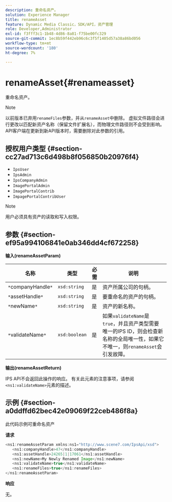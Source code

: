 ```yaml
---
description: 重命名资产。
solution: Experience Manager
title: renameAsset
feature: Dynamic Media Classic，SDK/API，资产管理
role: Developer,Administrator
exl-id: f3fff3c1-1b48-4d86-8a81-f75be00fc329
source-git-commit: 1ec8b59f442eb96c6c3f5f1405d57a38a86bd056
workflow-type: tm+mt
source-wordcount: '180'
ht-degree: 7%

---
```


# renameAsset{#renameasset}

重命名资产。

>[!NOTE]
>
>以前版本已弃用`renameFiles`参数，并从`renameAsset`中删除。 虚拟文件路径会进行更改以匹配新资产名称（保留文件扩展名），而物理文件路径则不会受到影响。 API客户端在更新到新API版本时，需要删除对此参数的引用。

## 授权用户类型 {#section-cc27ad713c6d498b8f056850b20976f4}

* `IpsUser`
* `IpsAdmin`
* `IpsCompanyAdmin`
* `ImagePortalAdmin`
* `ImagePortalContrib`
* `ImpagePortalContribUser`

>[!NOTE]
>
>用户必须具有资产的读取和写入权限。

## 参数 {#section-ef95a994106841e0ab346dd4cf672258}

**输入(renameAssetParam)**

| 名称 | 类型 | 必需 | 说明 |
|---|---|---|---|
| `*`companyHandle`*` | `xsd:string` | 是 | 资产所属公司的句柄。 |
| `*`assetHandle`*` | `xsd:string` | 是 | 要重命名的资产的句柄。 |
| `*`newName`*` | `xsd:string` | 是 | 资产的新名称。 |
| `*`validateName`*` | `xsd:boolean` | 是 | 如果`validateName`是`true`，并且资产类型需要唯一的IPS ID，则会检查新名称的全局唯一性，如果它不唯一，则`renameAsset`会引发故障。 |

**输出(renameAssetReturn)**

IPS API不会返回此操作的响应。 有关此元素的注意事项，请参阅`<ns1:validateName>`元素的描述。

## 示例 {#section-a0ddffd62bec42e09069f22ceb486f8a}

此代码示例可重命名资产

**请求**

```java
<ns1:renameAssetParam xmlns:ns1="http://www.scene7.com/IpsApi/xsd">
   <ns1:companyHandle>47</ns1:companyHandle>
   <ns1:assetHandle>24265|1|17061</ns1:assetHandle>
   <ns1:newName>My Newly Renamed Image</ns1:newName>
   <ns1:validateName>true</ns1:validateName>
   <ns1:renameFiles>true</ns1:renameFiles>
</ns1:renameAssetParam>
```

**响应**

无。
